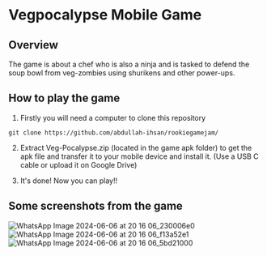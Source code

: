 # Vegpocalypse Mobile Game

## Overview
The game is about a chef who is also a ninja and is tasked to defend the soup bowl from veg-zombies using shurikens and other power-ups.

## How to play the game

1. Firstly you will need a computer to clone this repository
```
git clone https://github.com/abdullah-ihsan/rookiegamejam/
```
2. Extract Veg-Pocalypse.zip (located in the game apk folder) to get the apk file and transfer it to your mobile device and install it. (Use a USB C cable or upload it on Google Drive)

3. It's done! Now you can play!!

## Some screenshots from the game

![WhatsApp Image 2024-06-06 at 20 16 06_230006e0](https://github.com/abdullah-ihsan/rookiegamejam/assets/65601738/57e0ccde-6892-43dd-a35f-ec2f353bd7ae)
![WhatsApp Image 2024-06-06 at 20 16 06_f13a52e1](https://github.com/abdullah-ihsan/rookiegamejam/assets/65601738/76b0d435-220a-4dfd-9902-1a3987cc5a42)
![WhatsApp Image 2024-06-06 at 20 16 06_5bd21000](https://github.com/abdullah-ihsan/rookiegamejam/assets/65601738/c5bea3eb-3e4a-4c94-aefb-f8919c9d011f)

